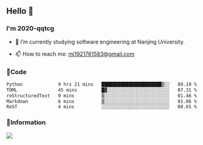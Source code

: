 ## Hello 👋


### I'm 2020-qqtcg

- 🔭 I’m currently studying software engineering at Nanjing University. 
<!-- - 🌱 I’m currently learning MLsys and -->
<!-- - 👯 I’m looking to collaborate on ... -->
<!-- - 🤔 I’m looking for help with ... -->
<!-- - 💬 Ask me about ... -->
- 📫 How to reach me: mj1921761583@gmail.com
<!-- - 😄 Pronouns: ... -->
<!-- - ⚡ Fun fact: ... -->

### 🌱Code
<!--START_SECTION:waka-->

```txt
Python             9 hrs 21 mins   ██████████████████████▒░░   89.19 %
TOML               45 mins         █▓░░░░░░░░░░░░░░░░░░░░░░░   07.31 %
reStructuredText   9 mins          ▒░░░░░░░░░░░░░░░░░░░░░░░░   01.46 %
Markdown           6 mins          ▒░░░░░░░░░░░░░░░░░░░░░░░░   01.06 %
ReST               4 mins          ░░░░░░░░░░░░░░░░░░░░░░░░░   00.65 %
```

<!--END_SECTION:waka-->

### 💬Information
![](https://github-readme-stats.vercel.app/api?username=2020-qqtcg&theme=buefy&hide_border=false)


<!-- <div align="center"> <img src="https://github-readme-activity-graph.vercel.app/graph?username=2020-qqtcg&theme=minimal" /> </div> -->


